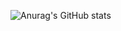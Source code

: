 ![Anurag's GitHub stats](https://github-readme-stats.vercel.app/api?username=wamynobe&show_icons=true&theme=radical)
